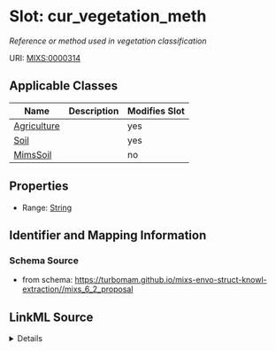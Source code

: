 # Slot: cur_vegetation_meth


_Reference or method used in vegetation classification_



URI: [MIXS:0000314](https://w3id.org/mixs/0000314)



<!-- no inheritance hierarchy -->




## Applicable Classes

| Name | Description | Modifies Slot |
| --- | --- | --- |
[Agriculture](Agriculture.md) |  |  yes  |
[Soil](Soil.md) |  |  yes  |
[MimsSoil](MimsSoil.md) |  |  no  |







## Properties

* Range: [String](String.md)





## Identifier and Mapping Information







### Schema Source


* from schema: https://turbomam.github.io/mixs-envo-struct-knowl-extraction//mixs_6_2_proposal




## LinkML Source

<details>
```yaml
name: cur_vegetation_meth
description: Reference or method used in vegetation classification
title: current vegetation method
notes:
- method
- vegetation
from_schema: https://turbomam.github.io/mixs-envo-struct-knowl-extraction//mixs_6_2_proposal
rank: 1000
slot_uri: MIXS:0000314
multivalued: false
alias: cur_vegetation_meth
domain_of:
- Agriculture
- Soil
range: string
structured_pattern:
  syntax: '{PMID}|{DOI}|{URL}'
  interpolated: true
  partial_match: true

```
</details>